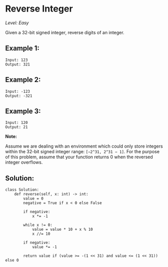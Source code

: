 # Reverse Integer

*Level: Easy*

Given a 32-bit signed integer, reverse digits of an integer.

## Example 1:

```
Input: 123
Output: 321
```

## Example 2:

```
Input: -123
Output: -321
```

## Example 3:

```
Input: 120
Output: 21
```

**Note:**

Assume we are dealing with an environment which could only store integers within the 32-bit signed integer range: `[−2^31, 2^31 − 1]`. For the purpose of this problem, assume that your function returns 0 when the reversed integer overflows.

## Solution:

```python3
class Solution:
    def reverse(self, x: int) -> int:
        value = 0
        negative = True if x < 0 else False
        
        if negative:
            x *= -1
        
        while x != 0:
            value = value * 10 + x % 10
            x //= 10
            
        if negative:
            value *= -1
            
        return value if (value >= -(1 << 31) and value <= (1 << 31)) else 0
```
